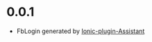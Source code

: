 # 0.0.1
- FbLogin generated by [Ionic-plugin-Assistant](https://github.com/Bengejd/Ionic-Plugin-Assistant)
